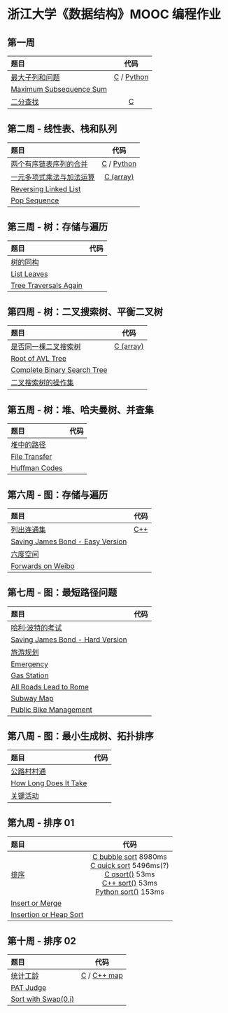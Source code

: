 # 浙江大学《数据结构》MOOC 编程作业

## 第一周

|题目|代码|
|:--|:--:|
|[最大子列和问题](https://pintia.cn/problem-sets/15/problems/709)|[C](../../PTA/DataStructure/7-1.c) / [Python](../../PTA/DataStructure/7-1.py)|
|[Maximum Subsequence Sum](https://pintia.cn/problem-sets/16/problems/663)||
|[二分查找](https://pintia.cn/problem-sets/15/problems/923)|[C](../../PTA/DataStructure/6-10.c)|

## 第二周 - 线性表、栈和队列

|题目|代码|
|:--|:--:|
|[两个有序链表序列的合并](https://pintia.cn/problem-sets/15/problems/2992)|[C](../../PTA/DataStructure/7-51.c) / [Python](../../PTA/DataStructure/7-51.py)|
|[一元多项式乘法与加法运算](https://pintia.cn/problem-sets/15/problems/710)|[C (array)](../../PTA/DataStructure/7-2-array.c)|
|[Reversing Linked List](https://pintia.cn/problem-sets/16/problems/664)||
|[Pop Sequence](https://pintia.cn/problem-sets/16/problems/665)||

## 第三周 - 树：存储与遍历

|题目|代码|
|:--|:--:|
|[树的同构](https://pintia.cn/problem-sets/15/problems/711)||
|[List Leaves](https://pintia.cn/problem-sets/16/problems/666)||
|[Tree Traversals Again](https://pintia.cn/problem-sets/16/problems/667)||

## 第四周 - 树：二叉搜索树、平衡二叉树

|题目|代码|
|:--|:--:|
|[是否同一棵二叉搜索树](https://pintia.cn/problem-sets/15/problems/712)|[C (array)](../../PTA/DataStructure/7-4.c)|
|[Root of AVL Tree](https://pintia.cn/problem-sets/16/problems/668)||
|[Complete Binary Search Tree](https://pintia.cn/problem-sets/16/problems/669)||
|[二叉搜索树的操作集](https://pintia.cn/problem-sets/15/problems/927)||

## 第五周 - 树：堆、哈夫曼树、并查集

|题目|代码|
|:--|:--:|
|[堆中的路径](https://pintia.cn/problem-sets/15/problems/713)||
|[File Transfer](https://pintia.cn/problem-sets/16/problems/670)||
|[Huffman Codes](https://pintia.cn/problem-sets/16/problems/671)||

## 第六周 - 图：存储与遍历

|题目|代码|
|:--|:--:|
|[列出连通集](https://pintia.cn/problem-sets/15/problems/714)|[C++](../../PTA/DataStructure/7-6.cpp)|
|[Saving James Bond - Easy Version](https://pintia.cn/problem-sets/16/problems/672)||
|[六度空间](https://pintia.cn/problem-sets/15/problems/715)||
|[Forwards on Weibo](https://pintia.cn/problem-sets/994805342720868352/problems/994805392092020736)||

## 第七周 - 图：最短路径问题

|题目|代码|
|:--|:--:|
|[哈利·波特的考试](https://pintia.cn/problem-sets/15/problems/716)||
|[Saving James Bond - Hard Version](https://pintia.cn/problem-sets/16/problems/673)||
|[旅游规划](https://pintia.cn/problem-sets/15/problems/717)||
|[Emergency](https://pintia.cn/problem-sets/994805342720868352/problems/994805523835109376)||
|[Gas Station](https://pintia.cn/problem-sets/994805342720868352/problems/994805396953219072)||
|[All Roads Lead to Rome](https://pintia.cn/problem-sets/994805342720868352/problems/994805379664297984)||
|[Subway Map](https://pintia.cn/problem-sets/994805342720868352/problems/994805347523346432)||
|[Public Bike Management](https://pintia.cn/problem-sets/994805342720868352/problems/994805489282433024)||

## 第八周 - 图：最小生成树、拓扑排序

|题目|代码|
|:--|:--:|
|[公路村村通](https://pintia.cn/problem-sets/15/problems/718)||
|[How Long Does It Take](https://pintia.cn/problem-sets/16/problems/674)||
|[关键活动](https://pintia.cn/problem-sets/15/problems/719)||

## 第九周 - 排序 01

|题目|代码|
|:--|:--:|
|[排序](https://pintia.cn/problem-sets/15/problems/720)|[C bubble sort](../../PTA/DataStructure/7-12-c-bubble-sort.c) 8980ms <br> [C quick sort](../../PTA/DataStructure/7-12-c-quick-sort.c) 5496ms(?) <br> [C qsort()](../../PTA/DataStructure/7-12-c-qsort.c) 53ms <br> [C++ sort()](../../PTA/DataStructure/7-12-cpp-sort.cpp) 53ms <br> [Python sort()](../../PTA/DataStructure/7-12.py) 153ms|
|[Insert or Merge](https://pintia.cn/problem-sets/16/problems/675)||
|[Insertion or Heap Sort](https://pintia.cn/problem-sets/16/problems/676)||

## 第十周 - 排序 02

|题目|代码|
|:--|:--:|
|[统计工龄](https://pintia.cn/problem-sets/15/problems/721)|[C](../../PTA/DataStructure/7-13.c) / [C++ map](../../PTA/DataStructure/7-13.cpp)|
|[PAT Judge](https://pintia.cn/problem-sets/16/problems/677)||
|[Sort with Swap(0,i)](https://pintia.cn/problem-sets/16/problems/678)||